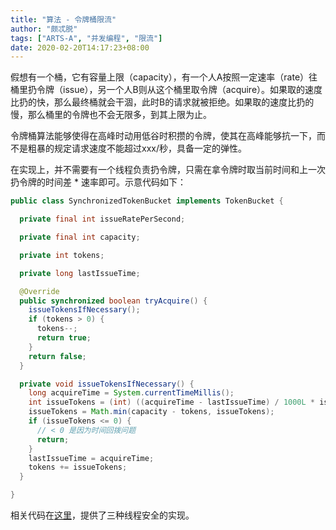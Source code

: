 ```yaml
---
title: "算法 - 令牌桶限流"
author: "颇忒脱"
tags: ["ARTS-A", "并发编程", "限流"]
date: 2020-02-20T14:17:23+08:00
---
```


<!--more-->

假想有一个桶，它有容量上限（capacity），有一个人A按照一定速率（rate）往桶里扔令牌（issue），另一个人B则从这个桶里取令牌（acquire）。如果取的速度比扔的快，那么最终桶就会干涸，此时B的请求就被拒绝。如果取的速度比扔的慢，那么桶里的令牌也不会无限多，到其上限为止。

令牌桶算法能够使得在高峰时动用低谷时积攒的令牌，使其在高峰能够抗一下，而不是粗暴的规定请求速度不能超过xxx/秒，具备一定的弹性。

在实现上，并不需要有一个线程负责扔令牌，只需在拿令牌时取当前时间和上一次扔令牌的时间差 * 速率即可。示意代码如下：

```java
public class SynchronizedTokenBucket implements TokenBucket {

  private final int issueRatePerSecond;

  private final int capacity;

  private int tokens;

  private long lastIssueTime;

  @Override
  public synchronized boolean tryAcquire() {
    issueTokensIfNecessary();
    if (tokens > 0) {
      tokens--;
      return true;
    }
    return false;
  }

  private void issueTokensIfNecessary() {
    long acquireTime = System.currentTimeMillis();
    int issueTokens = (int) ((acquireTime - lastIssueTime) / 1000L * issueRatePerSecond);
    issueTokens = Math.min(capacity - tokens, issueTokens);
    if (issueTokens <= 0) {
      // < 0 是因为时间回拨问题
      return;
    }
    lastIssueTime = acquireTime;
    tokens += issueTokens;
  }

}
```

相关代码在[这里][1]，提供了三种线程安全的实现。



[1]: https://github.com/chanjarster/code-snippets/tree/master/token-bucket
